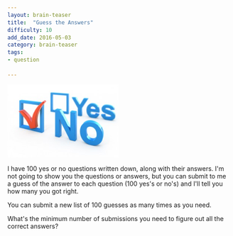 ```yaml
---
layout: brain-teaser
title:  "Guess the Answers"
difficulty: 10
add_date: 2016-05-03
category: brain-teaser
tags:
- question

---
```


<img src="yes-or-no.jpg" alt="Yes or No" style="width:250px;"/>

I have 100 yes or no questions written down, along with their answers.  I'm not going to show you the questions or answers, but you can submit to me a guess of the answer to each question (100 yes's or no's) and I'll tell you how many you got right.

You can submit a new list of 100 guesses as many times as you need.

What's the minimum number of submissions you need to figure out all the correct answers?
